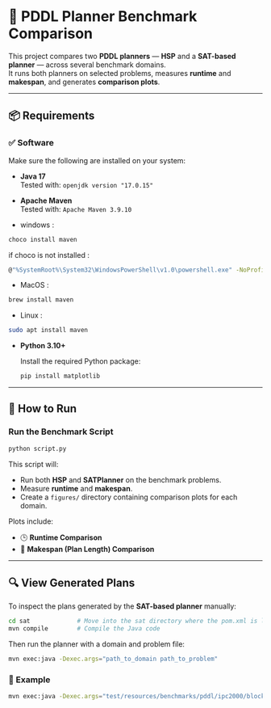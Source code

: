# 🧠 PDDL Planner Benchmark Comparison

This project compares two **PDDL planners** — **HSP** and a **SAT-based planner** — across several benchmark domains.  
It runs both planners on selected problems, measures **runtime** and **makespan**, and generates **comparison plots**.

---

## 📦 Requirements

### ✅ Software

Make sure the following are installed on your system:

- **Java 17**  
  Tested with: `openjdk version "17.0.15"`  

- **Apache Maven**  
  Tested with: `Apache Maven 3.9.10`  

- windows :
```bash
choco install maven
```
if choco is not installed :
```bash
@"%SystemRoot%\System32\WindowsPowerShell\v1.0\powershell.exe" -NoProfile -InputFormat None -ExecutionPolicy Bypass -Command "Set-ExecutionPolicy Bypass -Scope Process -Force; [System.Net.ServicePointManager]::SecurityProtocol = [System.Net.ServicePointManager]::SecurityProtocol -bor 3072; iex ((New-Object System.Net.WebClient).DownloadString('https://community.chocolatey.org/install.ps1'))" && SET "PATH=%PATH%;%ALLUSERSPROFILE%\chocolatey\bin"
```
- MacOS : 
```bash
brew install maven
```
- Linux : 
```bash
sudo apt install maven
```

- **Python 3.10+**  

  Install the required Python package: 

  ```bash
  pip install matplotlib
  ```

---

## 🚀 How to Run

### Run the Benchmark Script

```bash
python script.py
```

This script will:
- Run both **HSP** and **SATPlanner** on the benchmark problems.
- Measure **runtime** and **makespan**.
- Create a `figures/` directory containing comparison plots for each domain.

Plots include:
- 🕒 **Runtime Comparison**
- 📏 **Makespan (Plan Length) Comparison**

---

## 🔍 View Generated Plans

To inspect the plans generated by the **SAT-based planner** manually:

```bash
cd sat             # Move into the sat directory where the pom.xml is located
mvn compile        # Compile the Java code
```

Then run the planner with a domain and problem file:

```bash
mvn exec:java -Dexec.args="path_to_domain path_to_problem"
```

### 🔧 Example

```bash
mvn exec:java -Dexec.args="test/resources/benchmarks/pddl/ipc2000/blocks/strips-typed/domain.pddl test/resources/benchmarks/pddl/ipc2000/blocks/strips-typed/p001.pddl"
```



